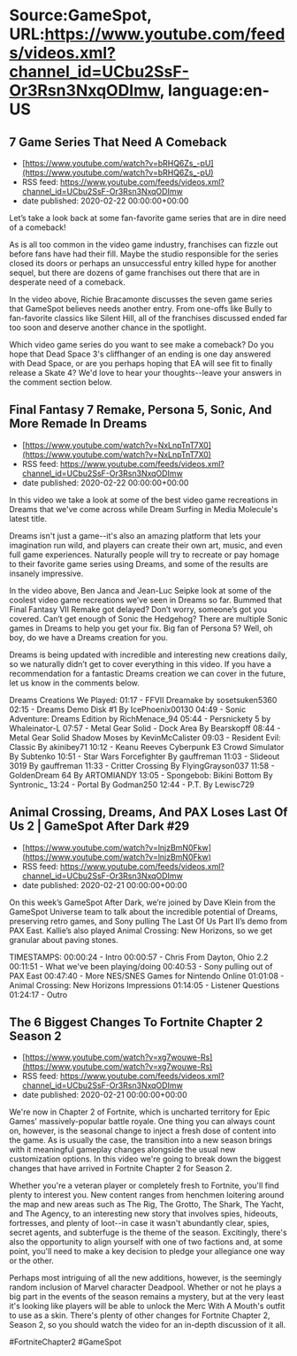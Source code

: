 # Source:GameSpot, URL:https://www.youtube.com/feeds/videos.xml?channel_id=UCbu2SsF-Or3Rsn3NxqODImw, language:en-US

## 7 Game Series That Need A Comeback
 - [https://www.youtube.com/watch?v=bRHQ6Zs_-pU](https://www.youtube.com/watch?v=bRHQ6Zs_-pU)
 - RSS feed: https://www.youtube.com/feeds/videos.xml?channel_id=UCbu2SsF-Or3Rsn3NxqODImw
 - date published: 2020-02-22 00:00:00+00:00

Let’s take a look back at some fan-favorite game series that are in dire need of a comeback!

As is all too common in the video game industry, franchises can fizzle out before fans have had their fill. Maybe the studio responsible for the series closed its doors or perhaps an unsuccessful entry killed hype for another sequel, but there are dozens of game franchises out there that are in desperate need of a comeback.

In the video above, Richie Bracamonte discusses the seven game series that GameSpot believes needs another entry. From one-offs like Bully to fan-favorite classics like Silent Hill, all of the franchises discussed ended far too soon and deserve another chance in the spotlight.

Which video game series do you want to see make a comeback? Do you hope that Dead Space 3's cliffhanger of an ending is one day answered with Dead Space, or are you perhaps hoping that EA will see fit to finally release a Skate 4? We'd love to hear your thoughts--leave your answers in the comment section below.

## Final Fantasy 7 Remake, Persona 5, Sonic, And More Remade In Dreams
 - [https://www.youtube.com/watch?v=NxLnpTnT7X0](https://www.youtube.com/watch?v=NxLnpTnT7X0)
 - RSS feed: https://www.youtube.com/feeds/videos.xml?channel_id=UCbu2SsF-Or3Rsn3NxqODImw
 - date published: 2020-02-22 00:00:00+00:00

In this video we take a look at some of the best video game recreations in Dreams that we've come across while Dream Surfing in Media Molecule's latest title.

Dreams isn't just a game--it's also an amazing platform that lets your imagination run wild, and players can create their own art, music, and even full game experiences. Naturally people will try to recreate or pay homage to their favorite game series using Dreams, and some of the results are insanely impressive.

In the video above, Ben Janca and Jean-Luc Seipke look at some of the coolest video game recreations we’ve seen in Dreams so far. Bummed that Final Fantasy VII Remake got delayed? Don’t worry, someone’s got you covered. Can’t get enough of Sonic the Hedgehog? There are multiple Sonic games in Dreams to help you get your fix. Big fan of Persona 5? Well, oh boy, do we have a Dreams creation for you.

Dreams is being updated with incredible and interesting new creations daily, so we naturally didn’t get to cover everything in this video. If you have a recommendation for a fantastic Dreams creation we can cover in the future, let us know in the comments below.

Dreams Creations We Played:
01:17 - FFVII Dreamake by sosetsuken5360
02:15 - Dreams Demo Disk #1 By IcePhoenix00130
04:49 - Sonic Adventure: Dreams Edition by RichMenace_94
05:44 - Persnickety 5 by Whaleinator-L
07:57 - Metal Gear Solid - Dock Area By Bearskopff
08:44 - Metal Gear Solid Shadow Moses by KevinMcCalister
09:03 - Resident Evil: Classic By akinibey71
10:12 - Keanu Reeves Cyberpunk E3 Crowd Simulator By Subtenko
10:51 - Star Wars Forcefighter By gauffreman
11:03 - Slideout 3019 By gauffreman
11:33 - Critter Crossing By FlyingGrayson037
11:58 - GoldenDream 64 By ARTOMIANDY
13:05 - Spongebob: Bikini Bottom By Syntronic_
13:24 - Portal By Godman250
12:44 - P.T. By Lewisc729

## Animal Crossing, Dreams, And PAX Loses Last Of Us 2 | GameSpot After Dark #29
 - [https://www.youtube.com/watch?v=lnjzBmN0Fkw](https://www.youtube.com/watch?v=lnjzBmN0Fkw)
 - RSS feed: https://www.youtube.com/feeds/videos.xml?channel_id=UCbu2SsF-Or3Rsn3NxqODImw
 - date published: 2020-02-21 00:00:00+00:00

On this week’s GameSpot After Dark, we’re joined by Dave Klein from the GameSpot Universe team to talk about the incredible potential of Dreams, preserving retro games, and Sony pulling The Last Of Us Part II’s demo from PAX East. Kallie’s also played Animal Crossing: New Horizons, so we get granular about paving stones. 

TIMESTAMPS:
00:00:24 - Intro
00:00:57 - Chris From Dayton, Ohio 2.2
00:11:51 - What we've been playing/doing
00:40:53 - Sony pulling out of PAX East
00:47:40 - More NES/SNES Games for Nintendo Online
01:01:08 - Animal Crossing: New Horizons Impressions
01:14:05 - Listener Questions
01:24:17 - Outro

## The 6 Biggest Changes To Fortnite Chapter 2 Season 2
 - [https://www.youtube.com/watch?v=xg7wouwe-Rs](https://www.youtube.com/watch?v=xg7wouwe-Rs)
 - RSS feed: https://www.youtube.com/feeds/videos.xml?channel_id=UCbu2SsF-Or3Rsn3NxqODImw
 - date published: 2020-02-21 00:00:00+00:00

We're now in Chapter 2 of Fortnite, which is uncharted territory for Epic Games' massively-popular battle royale. One thing you can always count on, however, is the seasonal change to inject a fresh dose of content into the game. As is usually the case, the transition into a new season brings with it meaningful gameplay changes alongside the usual new customization options. In this video we're going to break down the biggest changes that have arrived in Fortnite Chapter 2 for Season 2.

Whether you're a veteran player or completely fresh to Fortnite, you'll find plenty to interest you. New content ranges from henchmen loitering around the map and new areas such as The Rig, The Grotto, The Shark, The Yacht, and The Agency,  to an interesting new story that involves spies, hideouts, fortresses, and plenty of loot--in case it wasn't abundantly clear, spies, secret agents, and subterfuge is the theme of the season. Excitingly, there's also the opportunity to align yourself with one of two factions and, at some point, you'll need to make a key decision to pledge your allegiance one way or the other.

Perhaps most intriguing of all the new additions, however, is the seemingly random inclusion of Marvel character Deadpool. Whether or not he plays a big part in the events of the season remains a mystery, but at the very least it's looking like players will be able to unlock the Merc With A Mouth's outfit to use as a skin. There's plenty of other changes for Fortnite Chapter 2, Season 2, so you should watch the video for an in-depth discussion of it all.

#FortniteChapter2 #GameSpot

